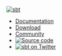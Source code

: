 <div class="container navbar-static-top nav">
    <div class="logo">
      <a href="../../index.html"><img src="files/sbt-logo-white-72x50.png" alt="sbt"></a>
    </div>
    <ul class="navlist">
      <li><a href="../../documentation.html">Documentation</a></li>
      <li><a href="../../download.html">Download</a></li>
      <li><a href="../../community.html">Community</a></li>
      <li id="source-code"><a href="https://github.com/sbt/sbt"><img src="files/github-logo.png" alt="Source code"></a></li>
      <li id="twitter"><a href="https://twitter.com/scala_sbt"><img src="files/twitter-logo-white.png" alt="sbt on Twitter"></a></li>
    </ul>
</div>
